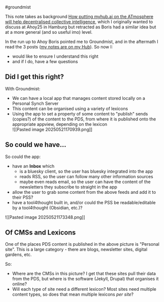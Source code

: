 #groundmist

This note takes as background [How putting myhub.ai on the ATmosphere will help decentralised collective intelligence](https://whtwnd.com/mathewlowry.bsky.social/3lmymts4xu42k), which I originally wanted to discuss at Ahoy25 in Hamburg but retracted as Boris had a similar idea but at a more general (and so useful imo) level.

In the run up to Ahoy Boris pointed me to Groundmist, and in the aftermath I read the 3 posts ([my notes are on my Hub](https://myhub.ai/@mathewlowry/?tags=groundmist)). So now I:

* would like to ensure I understand this right
* and if I do, have a few questions 

## Did I get this right?

With Groundmist:

* We can have a local app that manages content stored locally on a Personal Synch Server
* This content can be organised using a variety of lexicons
* Using the app to set a property of some content to "publish" sends (copies?) of the content to the PDS, from where it is published onto the appropriate appview, depending on the lexicon   
![[Pasted image 20250521170939.png]]


## So could we have...

So could the app:
* have an **Inbox** which 
	* is a bluesky client, so the user has bluesky integrated into the app
	* reads RSS, so the user can follow many other information sources
	* maybe even reads email, so the user can have the content of the newsletters they subscribe to straight in the app
* allow the user to grab some content from the above feeds and add it to their PSS?
* have a tool4thought built in, and/or could the PSS be readable/editable by a  tool4thought (Obsidian, etc.)?

![[Pasted image 20250521173348.png]]

## Of CMSs and Lexicons
One of the places PDS content is published in the above picture is "Personal site". This is a large category - there are blogs, newsletter sites, digital gardens, etc. 

So:

* Where are the CMSs in this picture? I get that these sites pull their data from the PDS, but where is the software (Jekyll, Drupal) that organises it online?
* Will each type of site need a different lexicon? Most sites need multiple content types, so does that mean multiple lexicons *per site*? 